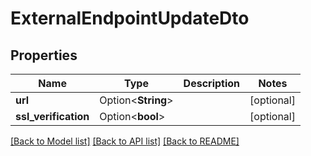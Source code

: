 # ExternalEndpointUpdateDto

## Properties

Name | Type | Description | Notes
------------ | ------------- | ------------- | -------------
**url** | Option<**String**> |  | [optional]
**ssl_verification** | Option<**bool**> |  | [optional]

[[Back to Model list]](../README.md#documentation-for-models) [[Back to API list]](../README.md#documentation-for-api-endpoints) [[Back to README]](../README.md)


